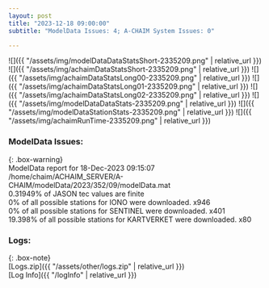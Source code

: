 ```yaml
---
layout: post
title: "2023-12-18 09:00:00"
subtitle: "ModelData Issues: 4; A-CHAIM System Issues: 0"

---
```


![]({{ "/assets/img/modelDataDataStatsShort-2335209.png" | relative_url }})
![]({{ "/assets/img/achaimDataStatsShort-2335209.png" | relative_url }})
![]({{ "/assets/img/achaimDataStatsLong00-2335209.png" | relative_url }})
![]({{ "/assets/img/achaimDataStatsLong01-2335209.png" | relative_url }})
![]({{ "/assets/img/achaimDataStatsLong02-2335209.png" | relative_url }})
![]({{ "/assets/img/modelDataDataStats-2335209.png" | relative_url }})
![]({{ "/assets/img/modelDataStationStats-2335209.png" | relative_url }})
![]({{ "/assets/img/achaimRunTime-2335209.png" | relative_url }})


### ModelData Issues:  
  
{: .box-warning}  
 ModelData report for 18-Dec-2023 09:15:07   
 /home/chaim/ACHAIM_SERVER/A-CHAIM/modelData/2023/352/09/modelData.mat   
 0.31949% of JASON tec values are finite   
 0% of all possible stations for IONO were downloaded. x946   
 0% of all possible stations for SENTINEL were downloaded. x401   
 19.398% of all possible stations for KARTVERKET were downloaded. x80   
  


### Logs:  
  
{: .box-note}  
[Logs.zip]({{ "/assets/other/logs.zip" | relative_url }})  
[Log Info]({{ "/logInfo" | relative_url }})  
